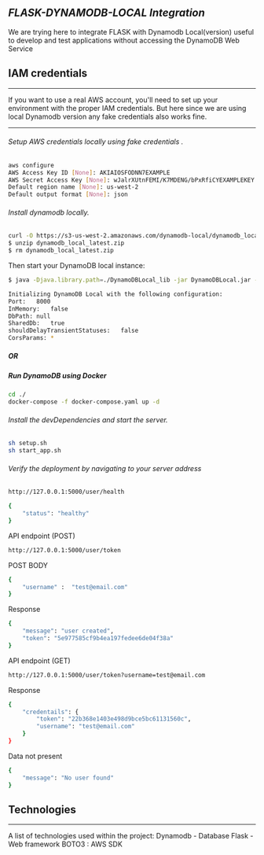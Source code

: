 ## _FLASK-DYNAMODB-LOCAL Integration_

We are trying here to integrate FLASK with Dynamodb Local(version)
useful to develop and test applications without accessing the DynamoDB Web Service

## IAM credentials
*** 
If you want to use a real AWS account, you'll need to set up your environment with the proper IAM credentials.
But here since we are using local Dynamodb version any fake credentials also works fine.
***

###### Setup AWS credentials locally using fake credentials . ######

```bash
aws configure
AWS Access Key ID [None]: AKIAIOSFODNN7EXAMPLE
AWS Secret Access Key [None]: wJalrXUtnFEMI/K7MDENG/bPxRfiCYEXAMPLEKEY
Default region name [None]: us-west-2
Default output format [None]: json
```
###### Install dynamodb locally. ######

```bash
curl -O https://s3-us-west-2.amazonaws.com/dynamodb-local/dynamodb_local_latest.zip
$ unzip dynamodb_local_latest.zip
$ rm dynamodb_local_latest.zip
```
Then start your DynamoDB local instance:

```bash
$ java -Djava.library.path=./DynamoDBLocal_lib -jar DynamoDBLocal.jar -sharedDb

Initializing DynamoDB Local with the following configuration:
Port:	8000
InMemory:	false
DbPath:	null
SharedDb:	true
shouldDelayTransientStatuses:	false
CorsParams:	*
```

##### OR ####

##### Run DynamoDB using Docker ####
```bash
cd ./
docker-compose -f docker-compose.yaml up -d  
```
###### Install the devDependencies and start the server. ######

```bash
sh setup.sh
sh start_app.sh
```

###### Verify the deployment by navigating to your server address ######


```bash
http://127.0.0.1:5000/user/health
```

```bash
{
    "status": "healthy"
}
```
API endpoint (POST)

```bash
http://127.0.0.1:5000/user/token
```
POST BODY
```bash
{
    "username" :  "test@email.com"
}
```
Response 

```bash
{
    "message": "user created",
    "token": "5e977585cf9b4ea197fedee6de04f38a"
}
```

API endpoint (GET)

```bash
http://127.0.0.1:5000/user/token?username=test@email.com
```

Response 

```bash
{
    "credentails": {
        "token": "22b368e1403e498d9bce5bc61131560c",
        "username": "test@email.com"
    }
}
```

Data not present
```bash
{
    "message": "No user found"
}
```



## Technologies
***
A list of technologies used within the project:
Dynamodb - Database
Flask -  Web framework
BOTO3 : AWS SDK

